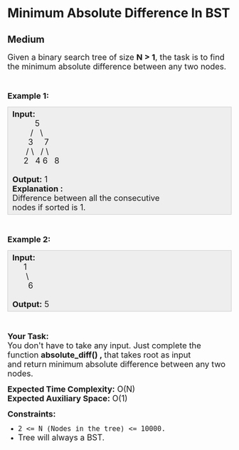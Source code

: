 # Minimum Absolute Difference In BST
## Medium
<div class="problems_problem_content__Xm_eO"><p><span style="font-size: 18px;">Given a binary search tree&nbsp;of size&nbsp;<strong>N &gt; 1</strong>, the task is to find the minimum absolute difference between any two nodes.</span></p>
<p>&nbsp;</p>
<p><span style="font-size: 18px;"><strong>Example 1:</strong></span></p>
<div style="background: #eeeeee; border: 1px solid #cccccc; padding: 5px 10px; --darkreader-inline-bgimage: initial; --darkreader-inline-bgcolor: #222426; --darkreader-inline-border-top: #3e4446; --darkreader-inline-border-right: #3e4446; --darkreader-inline-border-bottom: #3e4446; --darkreader-inline-border-left: #3e4446;"><span style="font-size: 18px;"><strong>Input:</strong><br>&nbsp;&nbsp;&nbsp;&nbsp;&nbsp;&nbsp;&nbsp;&nbsp;&nbsp; 5<br>&nbsp;&nbsp;&nbsp;&nbsp;&nbsp;&nbsp;&nbsp; /&nbsp;&nbsp; \<br>&nbsp;&nbsp;&nbsp;&nbsp;&nbsp;&nbsp; 3&nbsp;&nbsp;&nbsp;&nbsp; 7<br>&nbsp;&nbsp;&nbsp;&nbsp;&nbsp; / \&nbsp;&nbsp; / \<br>&nbsp;&nbsp;&nbsp;&nbsp; 2&nbsp;&nbsp; 4 6&nbsp;&nbsp; 8<br><br><strong>Output:</strong> 1<br><strong>Explanation :</strong><br>Difference between all the consecutive<br>nodes if sorted is 1.</span></div>
<p>&nbsp;</p>
<p><span style="font-size: 18px;"><strong>Example 2:</strong></span></p>
<div style="background: #eeeeee; border: 1px solid #cccccc; padding: 5px 10px; --darkreader-inline-bgimage: initial; --darkreader-inline-bgcolor: #222426; --darkreader-inline-border-top: #3e4446; --darkreader-inline-border-right: #3e4446; --darkreader-inline-border-bottom: #3e4446; --darkreader-inline-border-left: #3e4446;"><span style="font-size: 18px;"><strong>Input:</strong><br>&nbsp;&nbsp;&nbsp;&nbsp; 1<br>&nbsp;&nbsp;&nbsp;&nbsp;&nbsp; \<br>&nbsp;&nbsp;&nbsp;&nbsp;&nbsp;&nbsp; 6<br><br><strong>Output:</strong> 5</span></div>
<p>&nbsp;</p>
<p><span style="font-size: 18px;"><strong>Your Task:</strong><br>You don't have to take any input. Just complete the function <strong>absolute_diff</strong><strong>() ,&nbsp;</strong>that takes root as input and&nbsp;return&nbsp;minimum absolute difference between any two nodes.</span></p>
<p><span style="font-size: 18px;"><strong>Expected Time Complexity:</strong>&nbsp;O(N)<br><strong>Expected Auxiliary Space:</strong>&nbsp;O(1)</span></p>
<p><span style="font-size: 18px;"><strong>Constraints:</strong></span></p>
<ul>
<li><span style="font-size: 18px;"><code>2 &lt;= N (Nodes in the tree)&nbsp;&lt;= 10000.</code></span></li>
<li><span style="font-size: 18px;">Tree will always a BST.</span></li>
</ul></div>